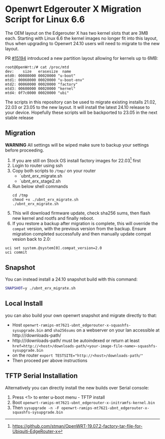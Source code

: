 # Openwrt Edgerouter X Migration Script for Linux 6.6

The OEM layout on the Edgerouter X has two kernel slots that are 3MB each. Starting with Linux 6.6 the kernel images no longer fit into this layout, thus when upgrading to Openwrt 24.10 users will need to migrate to the new layout.

PR [#15194](https://github.com/openwrt/openwrt/pull/15194) introduced a new partition layout allowing for kernels up to 6MB:

```
root@OpenWrt:/# cat /proc/mtd
dev:    size   erasesize  name
mtd0: 00080000 00020000 "u-boot"
mtd1: 00060000 00020000 "u-boot-env"
mtd2: 00060000 00020000 "factory"
mtd3: 00600000 00020000 "kernel"
mtd4: 0f7c0000 00020000 "ubi"
```

The scripts in this repository can be used to migrate existing installs 21.02, 22.03 or 23.05 to the new layout. It will install the latest 24.10 release to your device. Hopefully these scripts will be backported to 23.05 in the next stable release

## Migration

**WARNING** All settings will be wiped make sure to backup your settings before proceeding.

1. If you are still on Stock OS install factory images for 22.03[^2] first
2. Login to router using ssh
3. Copy both scripts to `/tmp/` on your router
	- `ubnt_erx_migrate.sh
	- `ubnt_erx_stage2.sh
4. Run below shell commands
	```
	cd /tmp
	chmod +x ./ubnt_erx_migrate.sh
	./ubnt_erx_migrate.sh
	```
5. This will download firmware update, check sha256 sums, then flash new kernel and rootfs and finally reboot.
6. If you restore a backup after migration is complete, this will override the `compat` version, with the previous version from the backup. Ensure migration completed successfully and then manually update compat vesion back to 2.0:

```
uci set system.@system[0].compat_version=2.0
uci commit
```


## Snapshot
You can instead install a 24.10 snapshot build with this command:
```sh
SNAPSHOT=y ./ubnt_erx_migrate.sh
```
## Local Install
you can also build your own openwrt snapshot and migrate directly to that:
- Host `openwrt-ramips-mt7621-ubnt_edgerouter-x-squashfs-sysupgrade.bin` and `sha256sums` on a webserver on your lan accessible at http://<host>/downloads-path/
- http://<host>/downloads-path/ must be autoindexed or return at least `href=http://<host>/downloads-path/<your-image-file-name>-squashfs-sysupgrade.bin`
- on the router `export TESTSITE="http://<host>/downloads-path/"`
- Then proceed per above instructions

## TFTP Serial Installation
Alternatively you can directly install the new builds over Serial console:
1. Press <1> to enter u-boot menu - TFTP install
2. Boot `openwrt-ramips-mt7621-ubnt_edgerouter-x-initramfs-kernel.bin`
3. Then `sysupgrade -n -F openwrt-ramips-mt7621-ubnt_edgerouter-x-squashfs-sysupgrade.bin`


[^2]: https://github.com/stman/OpenWRT-19.07.2-factory-tar-file-for-Ubiquiti-EdgeRouter-x
